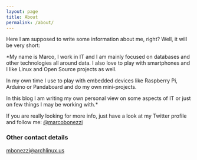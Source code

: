```yaml
---
layout: page
title: About
permalink: /about/
---
```


Here I am supposed to write some information about me, right?
Well, it will be very short: 

*My name is Marco, I work in IT and I am mainly focused on databases and other technologies all around data. 
I also love to play with smartphones and I like Linux and Open Source projects as well. 

In my own time I use to play with embedded devices like Raspberry Pi, Arduino or Pandaboard and do my own mini-projects.

In this blog I am writing my own personal view on some aspects of IT or just on few things I may be working with.*

If you are really looking for more info, just have a look at my Twitter profile and follow me:
[@marcobonezzi](http://twitter.com/marcobonezzi)

### Other contact details

[mbonezzi@archlinux.us](mailto:mbonezzi@archlinux.us)
